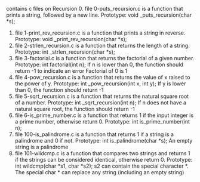 contains c files on Recursion
0. file 0-puts_recursion.c is a function that prints a string, followed by a new line.
Prototype: void _puts_recursion(char *s);
1. file 1-print_rev_recursion.c is a function that prints a string in reverse.
Prototype: void _print_rev_recursion(char *s);
2. file 2-strlen_recursion.c is a function that returns the length of a string.
Prototype: int _strlen_recursion(char *s);
3. file 3-factorial.c is  a function that returns the factorial of a given number.
Prototype: int factorial(int n);
If n is lower than 0, the function should return -1 to indicate an error
Factorial of 0 is 1
4. file 4-pow_recursion.c is a function that returns the value of x raised to the power of y.
Prototype: int _pow_recursion(int x, int y);
If y is lower than 0, the function should return -1
5. file 5-sqrt_recursion.c is a function that returns the natural square root of a number.
Prototype: int _sqrt_recursion(int n);
If n does not have a natural square root, the function should return -1
6. file 6-is_prime_number.c is a function that returns 1 if the input integer is a prime number, otherwise return 0.
Prototype: int is_prime_number(int n);
100. file 100-is_palindrome.c is a function that returns 1 if a string is a palindrome and 0 if not.
Prototype: int is_palindrome(char *s);
An empty string is a palindrome 
101. file 101-wildcmp.c is a function that compares two strings and returns 1 if the strings can be considered identical, otherwise return 0.
Prototype: int wildcmp(char *s1, char *s2);
s2 can contain the special character *.
The special char * can replace any string (including an empty string)
